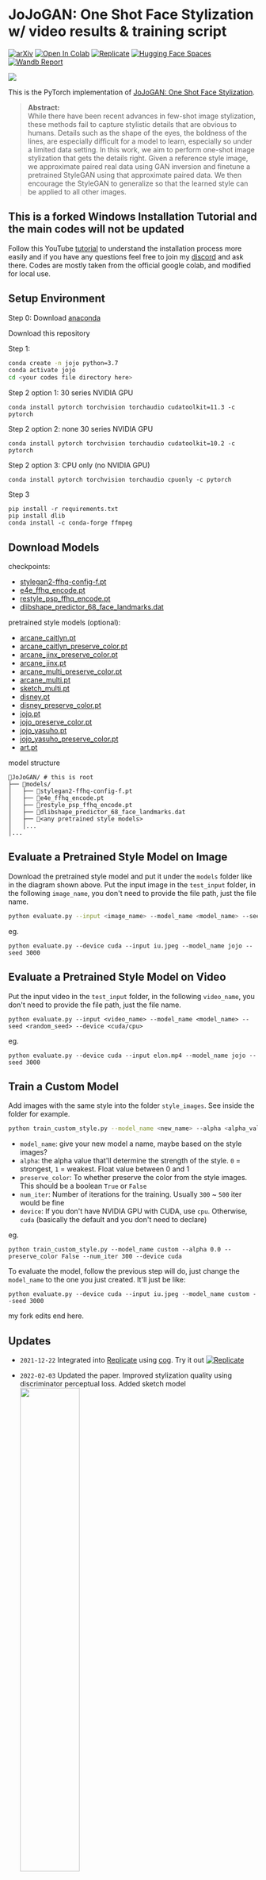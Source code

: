 # JoJoGAN: One Shot Face Stylization w/ video results & training script
[![arXiv](https://img.shields.io/badge/arXiv-2112.11641-b31b1b.svg)](https://arxiv.org/abs/2112.11641)
[![Open In Colab](https://colab.research.google.com/assets/colab-badge.svg)](https://colab.research.google.com/github/mchong6/JoJoGAN/blob/main/stylize.ipynb)
[![Replicate](https://replicate.com/mchong6/jojogan/badge)](https://replicate.com/mchong6/jojogan)
[![Hugging Face Spaces](https://img.shields.io/badge/%F0%9F%A4%97%20Hugging%20Face-Spaces-blue)](https://huggingface.co/spaces/akhaliq/JoJoGAN)
[![Wandb Report](https://raw.githubusercontent.com/wandb/assets/main/wandb-github-badge-28.svg)](https://wandb.ai/akhaliq/jojogan/reports/JoJoGAN-One-Shot-Face-Stylization-with-Wandb-and-Gradio---VmlldzoxNDMzNzgx)

![](teasers/teaser.jpg)

This is the PyTorch implementation of [JoJoGAN: One Shot Face Stylization](https://arxiv.org/abs/2112.11641).


>**Abstract:**<br>
While there have been recent advances in few-shot image stylization, these methods fail to capture stylistic details
that are obvious to humans. Details such as the shape of the eyes, the boldness of the lines, are especially difficult
for a model to learn, especially so under a limited data setting. In this work, we aim to perform one-shot image stylization that gets the details right. Given
a reference style image, we approximate paired real data using GAN inversion and finetune a pretrained StyleGAN using
that approximate paired data. We then encourage the StyleGAN to generalize so that the learned style can be applied
to all other images.

## This is a forked Windows Installation Tutorial and the main codes will not be updated

Follow this YouTube [tutorial]() to understand the installation process more easily and if you have any questions feel free to join my [discord](https://discord.gg/sE8R7e45MV) and ask there. Codes are mostly taken from the official google colab, and modified for local use.

## Setup Environment
Step 0:
Download [anaconda](https://www.anaconda.com/products/individual)

Download this repository

Step 1:
```sh
conda create -n jojo python=3.7
conda activate jojo
cd <your codes file directory here>
```
Step 2 option 1: 30 series NVIDIA GPU
```
conda install pytorch torchvision torchaudio cudatoolkit=11.3 -c pytorch
```
Step 2 option 2: none 30 series NVIDIA GPU
```
conda install pytorch torchvision torchaudio cudatoolkit=10.2 -c pytorch
```
Step 2 option 3: CPU only (no NVIDIA GPU)
```
conda install pytorch torchvision torchaudio cpuonly -c pytorch
```
Step 3
```
pip install -r requirements.txt
pip install dlib
conda install -c conda-forge ffmpeg
```

## Download Models
checkpoints:
- [stylegan2-ffhq-config-f.pt](https://drive.google.com/file/d/1Yr7KuD959btpmcKGAUsbAk5rPjX2MytK/)
- [e4e_ffhq_encode.pt](https://drive.google.com/file/d/1o6ijA3PkcewZvwJJ73dJ0fxhndn0nnh7/)
- [restyle_psp_ffhq_encode.pt](https://drive.google.com/file/d/1nbxCIVw9H3YnQsoIPykNEFwWJnHVHlVd/)
- [dlibshape_predictor_68_face_landmarks.dat](http://dlib.net/files/shape_predictor_68_face_landmarks.dat.bz2)

pretrained style models (optional):
- [arcane_caitlyn.pt](https://drive.google.com/file/d/1gOsDTiTPcENiFOrhmkkxJcTURykW1dRc/)
- [arcane_caitlyn_preserve_color.pt](https://drive.google.com/file/d/1cUTyjU-q98P75a8THCaO545RTwpVV-aH/)
- [arcane_jinx_preserve_color.pt](https://drive.google.com/file/d/1jElwHxaYPod5Itdy18izJk49K1nl4ney/)
- [arcane_jinx.pt](https://drive.google.com/file/d/1quQ8vPjYpUiXM4k1_KIwP4EccOefPpG_/)
- [arcane_multi_preserve_color.pt](https://drive.google.com/file/d/1enJgrC08NpWpx2XGBmLt1laimjpGCyfl/)
- [arcane_multi.pt](https://drive.google.com/file/d/15V9s09sgaw-zhKp116VHigf5FowAy43f/)
- [sketch_multi.pt](https://drive.google.com/file/d/1GdaeHGBGjBAFsWipTL0y-ssUiAqk8AxD/)
- [disney.pt](https://drive.google.com/file/d/1zbE2upakFUAx8ximYnLofFwfT8MilqJA/)
- [disney_preserve_color.pt](https://drive.google.com/file/d/1Bnh02DjfvN_Wm8c4JdOiNV4q9J7Z_tsi/)
- [jojo.pt](https://drive.google.com/file/d/13cR2xjIBj8Ga5jMO7gtxzIJj2PDsBYK4/)
- [jojo_preserve_color.pt](https://drive.google.com/file/d/1ZRwYLRytCEKi__eT2Zxv1IlV6BGVQ_K2/)
- [jojo_yasuho.pt](https://drive.google.com/file/d/1grZT3Gz1DLzFoJchAmoj3LoM9ew9ROX_/)
- [jojo_yasuho_preserve_color.pt](https://drive.google.com/file/d/1SKBu1h0iRNyeKBnya_3BBmLr4pkPeg_L/)
- [art.pt](https://drive.google.com/file/d/1a0QDEHwXQ6hE_FcYEyNMuv5r5UnRQLKT/)

model structure
```
📂JoJoGAN/ # this is root
├── 📂models/
│	├── 📜stylegan2-ffhq-config-f.pt
│	├── 📜e4e_ffhq_encode.pt
│	├── 📜restyle_psp_ffhq_encode.pt
│	├── 📜dlibshape_predictor_68_face_landmarks.dat
│	├── 📜<any pretrained style models>
│	│...
│...
```

## Evaluate a Pretrained Style Model on Image
Download the pretrained style model and put it under the `models` folder like in the diagram shown above. Put the input image in the `test_input` folder, in the following `image_name`, you don't need to provide the file path, just the file name.

```sh
python evaluate.py --input <image_name> --model_name <model_name> --seed <random_seed> --device <cuda/cpu>
```
eg.
```
python evaluate.py --device cuda --input iu.jpeg --model_name jojo --seed 3000
```
## Evaluate a Pretrained Style Model on Video
Put the input video in the `test_input` folder, in the following `video_name`, you don't need to provide the file path, just the file name.
```
python evaluate.py --input <video_name> --model_name <model_name> --seed <random_seed> --device <cuda/cpu>
```
eg.
```
python evaluate.py --device cuda --input elon.mp4 --model_name jojo --seed 3000
```

## Train a Custom Model
Add images with the same style into the folder `style_images`. See inside the folder for example.

```sh
python train_custom_style.py --model_name <new_name> --alpha <alpha_value> --preserve_color <True/False> --num_iter <number_of_iterations> --device <cuda/cpu>
```
- `model_name`: give your new model a name, maybe based on the style images?
- `alpha`: the alpha value that'll determine the strength of the style. `0` = strongest, `1` = weakest. Float value between 0 and 1
- `preserve_color`: To whether preserve the color from the style images. This should be a boolean `True` or `False`
- `num_iter`: Number of iterations for the training. Usually `300` ~ `500` iter would be fine
- `device`: If you don't have NVIDIA GPU with CUDA, use `cpu`. Otherwise, `cuda` (basically the default and you don't need to declare)

eg.
```
python train_custom_style.py --model_name custom --alpha 0.0 --preserve_color False --num_iter 300 --device cuda
```
To evaluate the model, follow the previous step will do, just change the `model_name` to the one you just created. It'll just be like:
```
python evaluate.py --device cuda --input iu.jpeg --model_name custom --seed 3000
```

my fork edits end here.


## Updates

* `2021-12-22` Integrated into [Replicate](https://replicate.com) using [cog](https://github.com/replicate/cog). Try it out [![Replicate](https://replicate.com/mchong6/jojogan/badge)](https://replicate.com/mchong6/jojogan)

* `2022-02-03` Updated the paper. Improved stylization quality using discriminator perceptual loss. Added sketch model
<br><img src="teasers/sketch.gif" width="50%" height="50%"/>
* `2021-12-26` Added wandb logging. Fixed finetuning bug which begins finetuning from previously loaded checkpoint instead of the base face model. Added art model <details><br><img src="teasers/art.gif" width="50%" height="50%"/></details>

* `2021-12-25` Added arcane_multi model which is trained on 4 arcane faces instead of 1 (if anyone has more clean data, let me know!). Better preserves features <details><img src="teasers/arcane.gif" width="50%" height="50%"/></details>

* `2021-12-23` Paper is uploaded to [arxiv](https://arxiv.org/abs/2112.11641).
* `2021-12-22` Integrated into [Huggingface Spaces 🤗](https://huggingface.co/spaces) using [Gradio](https://github.com/gradio-app/gradio). Try it out [![Hugging Face Spaces](https://img.shields.io/badge/%F0%9F%A4%97%20Hugging%20Face-Spaces-blue)](https://huggingface.co/spaces/akhaliq/JoJoGAN)
* `2021-12-22` Added pydrive authentication to avoid download limits from gdrive! Fixed running on cpu on colab.



## How to use
Everything to get started is in the [colab notebook](https://colab.research.google.com/github/mchong6/JoJoGAN/blob/main/stylize.ipynb).

## Citation
If you use this code or ideas from our paper, please cite our paper:
```
@article{chong2021jojogan,
  title={JoJoGAN: One Shot Face Stylization},
  author={Chong, Min Jin and Forsyth, David},
  journal={arXiv preprint arXiv:2112.11641},
  year={2021}
}
```

## Acknowledgments
This code borrows from [StyleGAN2 by rosalinity](https://github.com/rosinality/stylegan2-pytorch), [e4e](https://github.com/omertov/encoder4editing). Some snippets of colab code from [StyleGAN-NADA](https://github.com/rinongal/StyleGAN-nada)
